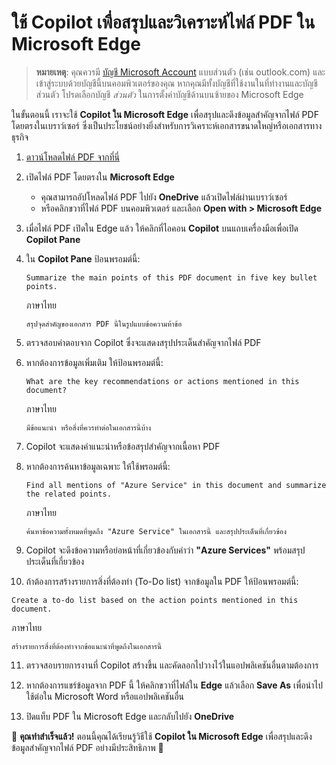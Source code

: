 
# ใช้ Copilot เพื่อสรุปและวิเคราะห์ไฟล์ PDF ใน Microsoft Edge

> **หมายเหตุ**: คุณควรมี [บัญชี Microsoft Account](https://signup.live.com) แบบส่วนตัว (เช่น outlook.com) และเข้าสู่ระบบด้วยบัญชีนี้บนคอมพิวเตอร์ของคุณ หากคุณมีทั้งบัญชีที่ใช้งานในที่ทำงานและบัญชีส่วนตัว โปรดเลือกบัญชี *ส่วนตัว* ในการตั้งค่าบัญชีด้านบนซ้ายของ Microsoft Edge

ในขั้นตอนนี้ เราจะใช้ **Copilot ใน Microsoft Edge** เพื่อสรุปและดึงข้อมูลสำคัญจากไฟล์ PDF โดยตรงในเบราว์เซอร์ ซึ่งเป็นประโยชน์อย่างยิ่งสำหรับการวิเคราะห์เอกสารขนาดใหญ่หรือเอกสารทางธุรกิจ

1. [ดาวน์โหลดไฟล์ PDF จากที่นี่](https://github.com/teerasej/ai-for-business-workshop/blob/main/contents/files/IndSG_FraudDetection.pdf) 
2. เปิดไฟล์ PDF โดยตรงใน **Microsoft Edge**  
   - คุณสามารถอัปโหลดไฟล์ PDF ไปยัง **OneDrive** แล้วเปิดไฟล์ผ่านเบราว์เซอร์  
   - หรือคลิกขวาที่ไฟล์ PDF บนคอมพิวเตอร์ และเลือก **Open with > Microsoft Edge**

3. เมื่อไฟล์ PDF เปิดใน Edge แล้ว ให้คลิกที่ไอคอน **Copilot** บนแถบเครื่องมือเพื่อเปิด **Copilot Pane**

4. ใน **Copilot Pane** ป้อนพรอมต์นี้:

   ```prompt
   Summarize the main points of this PDF document in five key bullet points.
   ```
   ภาษาไทย
   ```prompt
   สรุปจุดสำคัญของเอกสาร PDF นี้ในรูปแบบข้อความห้าข้อ
   ```

5. ตรวจสอบคำตอบจาก Copilot ซึ่งจะแสดงสรุปประเด็นสำคัญจากไฟล์ PDF
6. หากต้องการข้อมูลเพิ่มเติม ให้ป้อนพรอมต์นี้:

   ```prompt
   What are the key recommendations or actions mentioned in this document?
   ```
   ภาษาไทย
   ```prompt
   มีข้อแนะนำ หรือสิ่งที่ควรทำต่อในเอกสารนี้บ้าง
   ```

7. Copilot จะแสดงคำแนะนำหรือข้อสรุปสำคัญจากเนื้อหา PDF

8. หากต้องการค้นหาข้อมูลเฉพาะ ให้ใช้พรอมต์นี้:

   ```prompt
   Find all mentions of "Azure Service" in this document and summarize the related points.
   ```
   ภาษาไทย
   ```prompt
   ค้นหาข้อความทั้งหมดที่พูดถึง "Azure Service" ในเอกสารนี้ และสรุปประเด็นที่เกี่ยวข้อง
   ```

9. Copilot จะดึงข้อความหรือย่อหน้าที่เกี่ยวข้องกับคำว่า **"Azure Services"** พร้อมสรุปประเด็นที่เกี่ยวข้อง

10. ถ้าต้องการสร้างรายการสิ่งที่ต้องทำ (To-Do list) จากข้อมูลใน PDF ให้ป้อนพรอมต์นี้:

   ```prompt
   Create a to-do list based on the action points mentioned in this document.
   ```
   ภาษาไทย
   ```prompt
   สร้างรายการสิ่งที่ต้องทำจากข้อแนะนำที่พูดถึงในเอกสารนี้
   ```

11. ตรวจสอบรายการงานที่ Copilot สร้างขึ้น และคัดลอกไปวางไว้ในแอปพลิเคชันอื่นตามต้องการ

12. หากต้องการแชร์ข้อมูลจาก PDF นี้ ให้คลิกขวาที่ไฟล์ใน **Edge** แล้วเลือก **Save As** เพื่อนำไปใช้ต่อใน Microsoft Word หรือแอปพลิเคชันอื่น

13. ปิดแท็บ PDF ใน Microsoft Edge และกลับไปยัง **OneDrive**

🎯 **คุณทำสำเร็จแล้ว!** ตอนนี้คุณได้เรียนรู้วิธีใช้ **Copilot ใน Microsoft Edge** เพื่อสรุปและดึงข้อมูลสำคัญจากไฟล์ PDF อย่างมีประสิทธิภาพ 🚀  
